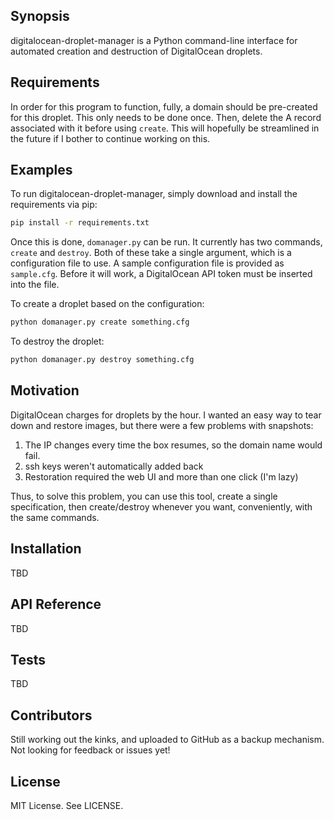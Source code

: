 ## Synopsis

digitalocean-droplet-manager is a Python command-line interface for automated
creation and destruction of DigitalOcean droplets.

## Requirements

In order for this program to function, fully, a domain should be pre-created
for this droplet. This only needs to be done once. Then, delete the A record
associated with it before using `create`. This will hopefully be streamlined in
the future if I bother to continue working on this.

## Examples

To run digitalocean-droplet-manager, simply download and install the
requirements via pip:

```bash
pip install -r requirements.txt
```

Once this is done, `domanager.py` can be run. It currently has two commands,
`create` and `destroy`. Both of these take a single argument, which is a
configuration file to use. A sample configuration file is provided as
`sample.cfg`. Before it will work, a DigitalOcean API token must be inserted
into the file.

To create a droplet based on the configuration:

```bash
python domanager.py create something.cfg
```

To destroy the droplet:

```bash
python domanager.py destroy something.cfg
```

## Motivation

DigitalOcean charges for droplets by the hour. I wanted an easy way to tear
down and restore images, but there were a few problems with snapshots:

1. The IP changes every time the box resumes, so the domain name would fail.
2. ssh keys weren't automatically added back
3. Restoration required the web UI and more than one click (I'm lazy)

Thus, to solve this problem, you can use this tool, create a single
specification, then create/destroy whenever you want, conveniently, with the
same commands.

## Installation

TBD

## API Reference

TBD

## Tests

TBD

## Contributors

Still working out the kinks, and uploaded to GitHub as a backup mechanism. Not
looking for feedback or issues yet!

## License

MIT License. See LICENSE.
